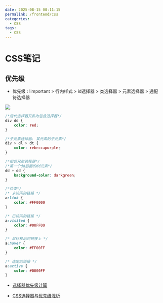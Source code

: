 ```yaml
---
date: 2025-08-15 00:11:15
permalink: /frontend/css
categories:
  - CSS
tags:
  - CSS
---
```


# CSS笔记

## 优先级

- 优先级 : !important > 行内样式 > id选择器 > 类选择器 > 元素选择器 > 通配符选择器

![](http://s.siushin.com/siushin/upload/css/Selector.png)

```css
/*后代选择器又称为包含选择器*/
div dd {
    color: red;
}

/*子元素选择器: 某元素的子元素*/
div > dl > dt {
    color: rebeccapurple;
}

/*相邻兄弟选择器*/
/*第一个dd后面的dd元素*/
dd + dd {
    background-color: darkgreen;
}

/*伪类*/
/* 未访问的链接 */
a:link {
    color: #FF0000
}

/* 已访问的链接 */
a:visited {
    color: #00FF00
}

/* 鼠标移动到链接上 */
a:hover {
    color: #FF00FF
}

/* 选定的链接 */
a:active {
    color: #0000FF
}
```

- [选择器优先级计算](https://www.w3.org/TR/CSS2/cascade.html#specificity)

- [CSS选择器与优先级浅析](https://www.jianshu.com/p/a53ba8e1fe72)
